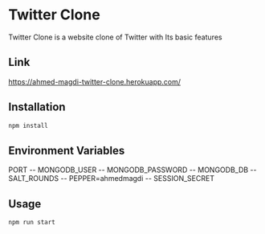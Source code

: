 # Twitter Clone

Twitter Clone is a website clone of Twitter with Its basic features

## Link
https://ahmed-magdi-twitter-clone.herokuapp.com/


## Installation

```bash
npm install
```

## Environment Variables

PORT  -- 
MONGODB_USER -- 
MONGODB_PASSWORD -- 
MONGODB_DB -- 
SALT_ROUNDS -- 
PEPPER=ahmedmagdi -- 
SESSION_SECRET 

## Usage

```bash
npm run start
```
